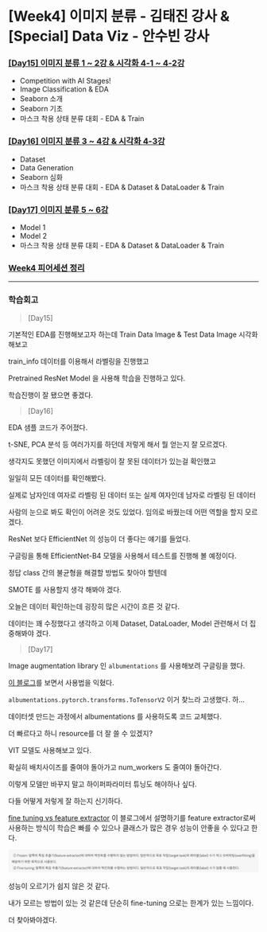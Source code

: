 # [Week4] 이미지 분류 - 김태진 강사 & [Special] Data Viz - 안수빈 강사

### [[Day15] 이미지 분류 1 ~ 2강 & 시각화 4-1 ~ 4-2강](https://github.com/raki-1203/boostcamp_note/tree/main/Week_4/Day_15)

- Competition with AI Stages!
- Image Classification & EDA
- Seaborn 소개
- Seaborn 기초
- 마스크 착용 상태 분류 대회 - EDA & Train

### [[Day16] 이미지 분류 3 ~ 4강 & 시각화 4-3강](https://github.com/raki-1203/boostcamp_note/tree/main/Week_4/Day_16)

- Dataset
- Data Generation
- Seaborn 심화
- 마스크 착용 상태 분류 대회 - EDA & Dataset & DataLoader & Train

### [[Day17] 이미지 분류 5 ~ 6강](https://github.com/raki-1203/boostcamp_note/tree/main/Week_4/Day_17)

- Model 1
- Model 2
- 마스크 착용 상태 분류 대회 - EDA & Dataset & DataLoader & Train

### [Week4 피어세션 정리](https://github.com/raki-1203/Boostcamp_2st_Hot6/tree/main/Meetup-log/week4)

---
### 학습회고

> [Day15]

기본적인 EDA를 진행해보고자 하는데 Train Data Image & Test Data Image 시각화 해보고

train_info 데이터를 이용해서 라벨링을 진행했고

Pretrained ResNet Model 을 사용해 학습을 진행하고 있다.

학습진행이 잘 됐으면 좋겠다.

> [Day16]

EDA 샘플 코드가 주어졌다.

t-SNE, PCA 분석 등 여러가지를 하던데 저렇게 해서 뭘 얻는지 잘 모르겠다.

생각지도 못했던 이미지에서 라벨링이 잘 못된 데이터가 있는걸 확인했고

일일히 모든 데이터를 확인해봤다.

실제로 남자인데 여자로 라벨링 된 데이터 또는 실제 여자인데 남자로 라벨링 된 데이터

사람의 눈으로 봐도 확인이 어려운 것도 있었다. 임의로 바꿨는데 어떤 역할을 할지 모르겠다.

ResNet 보다 EfficientNet 의 성능이 더 좋다는 얘기를 들었다.

구글링을 통해 EfficientNet-B4 모델을 사용해서 테스트를 진행해 볼 예정이다.

정답 class 간의 불균형을 해결할 방법도 찾아야 할텐데

SMOTE 를 사용할지 생각 해봐야 겠다.

오늘은 데이터 확인하는데 굉장히 많은 시간이 흐른 것 같다.

데이터는 꽤 수정했다고 생각하고 이제 Dataset, DataLoader, Model 관련해서 더 집중해봐야 겠다.

> [Day17]

Image augmentation library 인 `albumentations` 를 사용해보려 구글링을 했다.

[이 블로그](https://hoya012.github.io/blog/albumentation_tutorial/)를 보면서 사용법을 익혔다.

`albumentations.pytorch.transforms.ToTensorV2` 이거 찾느라 고생했다. 하...

데이터셋 만드는 과정에서 albumentations 를 사용하도록 코드 교체했다.

더 빠르다고 하니 resource를 더 잘 쓸 수 있겠지?

VIT 모델도 사용해보고 있다.

확실히 배치사이즈를 줄여야 돌아가고 num_workers 도 줄여야 돌아간다.

이렇게 모델만 바꾸지 말고 하이퍼파라미터 튜닝도 해야하나 싶다.

다들 어떻게 저렇게 잘 하는지 신기하다.

[fine tuning vs feature extractor](https://ndb796.tistory.com/552) 이 블로그에서 설명하기를 feature extractor로써 사용하는 방식이 학습은 빠를 수 있으나 클래스가 많은 경우 성능이 안좋을 수 있다고 한다.

![](./img/2021-08-25-21-57-23.png)

성능이 오르기가 쉽지 않은 것 같다.

내가 모르는 방법이 있는 것 같은데 단순히 fine-tuning 으로는 한계가 있는 느낌이다.

더 찾아봐야겠다.